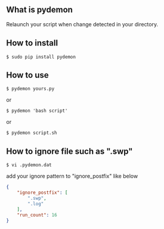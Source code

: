 ## What is pydemon

Relaunch your script when change detected in your directory.

## How to install

```
$ sudo pip install pydemon
```

## How to use

```
$ pydemon yours.py
```
or
```
$ pydemon 'bash script'
```
or
```
$ pydemon script.sh
```

## How to ignore file such as ".swp"

```
$ vi .pydemon.dat
```
add your ignore pattern to "ignore_postfix" like below

```json
{
	"ignore_postfix": [
		".swp", 
		".log"
	],
	"run_count": 16
}
```
